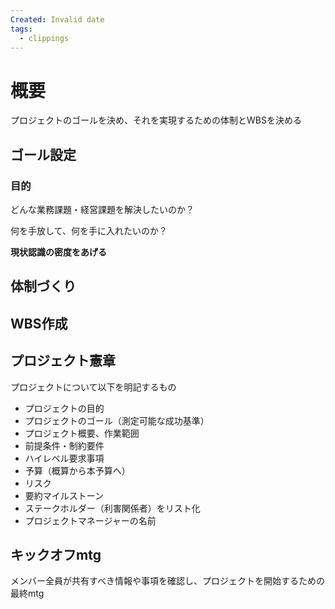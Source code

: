 ```yaml
---
Created: Invalid date
tags:
  - clippings
---
```

# 概要

プロジェクトのゴールを決め、それを実現するための体制とWBSを決める

## ゴール設定

### 目的

どんな業務課題・経営課題を解決したいのか？

何を手放して、何を手に入れたいのか？

**現状認識の密度をあげる**

## 体制づくり

## WBS作成

## プロジェクト憲章

プロジェクトについて以下を明記するもの

- プロジェクトの目的
- プロジェクトのゴール（測定可能な成功基準）
- プロジェクト概要、作業範囲
- 前提条件・制約要件
- ハイレベル要求事項
- 予算（概算から本予算へ）
- リスク
- 要約マイルストーン
- ステークホルダー（利害関係者）をリスト化
- プロジェクトマネージャーの名前

## キックオフmtg

メンバー全員が共有すべき情報や事項を確認し、プロジェクトを開始するための最終mtg